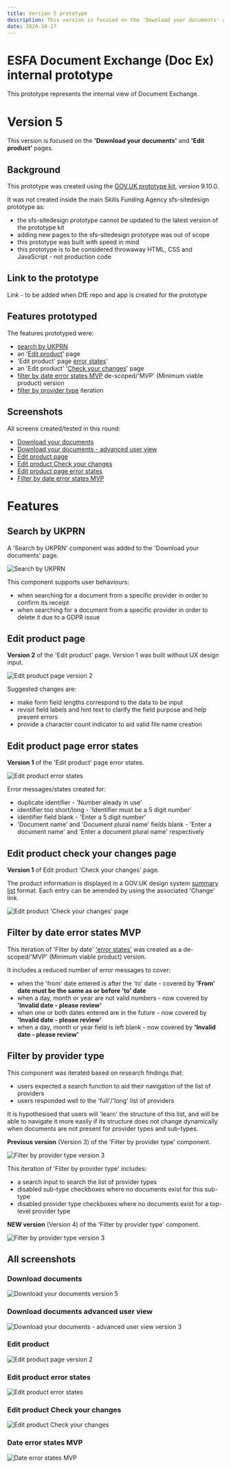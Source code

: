 ```yaml
---
title: Version 5 prototype
description: This version is focused on the 'Download your documents' and 'Edit product' pages.
date: 2020-10-27
---
```


# ESFA Document Exchange (Doc Ex) internal prototype

This prototype represents the internal view of Document Exchange.

# Version 5

This version is focused on the **'Download your documents'** and **'Edit product'** pages.

## Background

This prototype was created using the [GOV.UK prototype kit](https://govuk-prototype-kit.herokuapp.com/docs), version 9.10.0.

It was not created inside the main Skills Funding Agency sfs-sitedesign prototype as:

* the sfs-sitedesign prototype cannot be updated to the latest version of the prototype kit
* adding new pages to the sfs-sitedesign prototype was out of scope
* this prototype was built with speed in mind
* this prototype is to be considered throwaway HTML, CSS and JavaScript - not production code

## Link to the prototype

Link - to be added when DfE repo and app is created for the prototype

## Features prototyped

The features prototyped were:

* [search by UKPRN](#search-by-ukprn)
* an '[Edit product](#edit-product-page)' page
* 'Edit product' page [error states](#edit-product-page-error-states)'
* an 'Edit product' '[Check your changes](#edit-product-check-your-changes-page)' page
* [filter by date error states MVP](#filter-by-date-error-states-mvp) de-scoped/'MVP' (Minimum viable product) version
* [filter by provider type](#filter-by-provider-type) iteration

## Screenshots

All screens created/tested in this round:

* [Download your documents](#download-documents)
* [Download your documents - advanced user view](#download-documents-advanced-user-view)
* [Edit product page](#edit-product)
* [Edit product Check your changes](#edit-product-check-your-changes)
* [Edit product page error states](#edit-product-error-states)
* [Filter by date error states MVP](#date-error-states-mvp)

# Features

## Search by UKPRN

A 'Search by UKPRN' component was added to the 'Download your documents' page.

![Search by UKPRN](../../assets/images/v5/search-by-ukprn.png)

This component supports user behaviours:

* when searching for a document from a specific provider in order to confirm its receipt
* when searching for a document from a specific provider in order to delete it due to a GDPR issue

## Edit product page

**Version 2** of the 'Edit product' page. Version 1 was built without UX design input.

![Edit product page version 2](../../assets/images/v5/edit-product-v2.png)

Suggested changes are:

* make form field lengths correspond to the data to be input
* revisit field labels and hint text to clarify the field purpose and help prevent errors
* provide a character count indicator to aid valid file name creation

## Edit product page error states

**Version 1** of the 'Edit product' page error states.

![Edit product error states](../../assets/images/v5/edit-product-v2-error-states.png)

Error messages/states created for:

* duplicate identifier - 'Number aleady in use'
* identifier too short/long - 'Identifier must be a 5 digit number'
* identifier field blank - 'Enter a 5 digit number'
* 'Document name' and 'Document plural name' fields blank - 'Enter a document name' and 'Enter a document plural name' respectively

## Edit product check your changes page

**Version 1** of Edit product 'Check your changes' page.

The product information is displayed in a GOV.UK design system [summary list](https://design-system.service.gov.uk/components/summary-list/) format. Each entry can be amended by using the associated 'Change' link.

![Edit product 'Check your changes' page](../../assets/images/v5/edit-product-confirm.png)

## Filter by date error states MVP

This iteration of 'Filter by date' ['error states'](#date-error-states-mvp) was created as a de-scoped/'MVP' (Minimum viable product) version.

It includes a reduced number of error messages to cover:

* when the 'from' date entered is after the 'to' date - covered by **'From' date must be the same as or before 'to' date**
* when a day, month or year are not valid numbers - now covered by **'Invalid date - please review'**
* when one or both dates entered are in the future - now covered by **'Invalid date - please review'**
* when a day, month or year field is left blank - now covered by **'Invalid date - please review'**

## Filter by provider type

This component was iterated based on research findings that:

* users expected a search function to aid their navigation of the list of providers
* users responded well to the 'full'/'long' list of providers

It is hypothesised that users will 'learn' the structure of this list, and will be able to navigate it more easily if its structure does not change dynamically when documents are not present for provider types and sub-types.

**Previous version** (Version 3) of the 'Filter by provider type' component.

![Filter by provider type version 3](../../assets/images/v3/filter-by-provider-type-v3.png)

This iteration of 'Filter by provider type' includes:

* a search input to search the list of provider types
* disabled sub-type checkboxes where no documents exist for this sub-type
* disabled provider type checkboxes where no documents exist for a top-level provider type

**NEW version** (Version 4) of the 'Filter by provider type' component.

![Filter by provider type version 3](../../assets/images/v5/filter-by-provider-type-v4.png)

## All screenshots

### Download documents
![Download your documents version 5](../../assets/images/v5/download-documents-v5.png)

### Download documents advanced user view
![Download your documents - advanced user view version 3](../../assets/images/v5/download-documents-advanced-user-v3.png)

### Edit product
![Edit product page version 2](../../assets/images/v5/edit-product-v2.png)

### Edit product error states
![Edit product error states](../../assets/images/v5/edit-product-v2-error-states.png)

### Edit product Check your changes
![Edit product Check your changes](../../assets/images/v5/edit-product-confirm.png)

### Date error states MVP
![Date error states MVP](../../assets/images/v5/date-error-states-mvp.png)